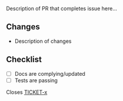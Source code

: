 <!-- You can erase any parts of this template not applicable to your Pull Request. -->

Description of PR that completes issue here...

## Changes

- Description of changes

## Checklist

- [ ] Docs are complying/updated
- [ ] Tests are passing

Closes [TICKET-x](https://linktoticket.com/ticket-number-x)
